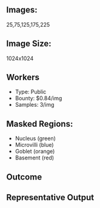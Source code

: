 ## Images: 
25,75,125,175,225

## Image Size:
1024x1024

## Workers
 - Type: Public
 - Bounty: $0.84/img
 - Samples: 3/img

## Masked Regions:
 - Nucleus (green)
 - Microvilli (blue)
 - Goblet (orange)
 - Basement (red)
 
## Outcome

 
 ## Representative Output
 ![]()
 ![]()
 ![]()
 